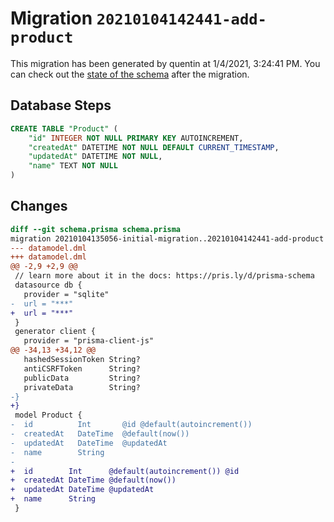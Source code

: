 # Migration `20210104142441-add-product`

This migration has been generated by quentin at 1/4/2021, 3:24:41 PM.
You can check out the [state of the schema](./schema.prisma) after the migration.

## Database Steps

```sql
CREATE TABLE "Product" (
    "id" INTEGER NOT NULL PRIMARY KEY AUTOINCREMENT,
    "createdAt" DATETIME NOT NULL DEFAULT CURRENT_TIMESTAMP,
    "updatedAt" DATETIME NOT NULL,
    "name" TEXT NOT NULL
)
```

## Changes

```diff
diff --git schema.prisma schema.prisma
migration 20210104135056-initial-migration..20210104142441-add-product
--- datamodel.dml
+++ datamodel.dml
@@ -2,9 +2,9 @@
 // learn more about it in the docs: https://pris.ly/d/prisma-schema
 datasource db {
   provider = "sqlite"
-  url = "***"
+  url = "***"
 }
 generator client {
   provider = "prisma-client-js"
@@ -34,13 +34,12 @@
   hashedSessionToken String?
   antiCSRFToken      String?
   publicData         String?
   privateData        String?
-}
+}
 model Product {
-  id          Int       @id @default(autoincrement())
-  createdAt   DateTime  @default(now())
-  updatedAt   DateTime  @updatedAt
-  name        String
-  
+  id        Int      @default(autoincrement()) @id
+  createdAt DateTime @default(now())
+  updatedAt DateTime @updatedAt
+  name      String   
 }
```


